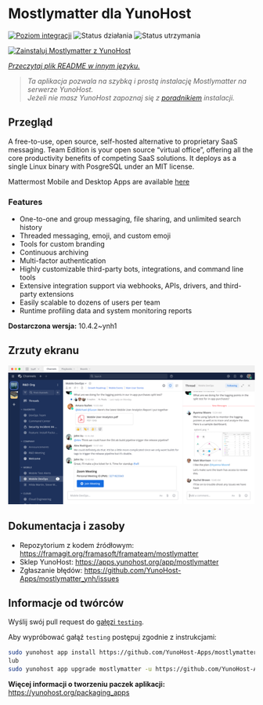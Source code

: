 <!--
To README zostało automatycznie wygenerowane przez <https://github.com/YunoHost/apps/tree/master/tools/readme_generator>
Nie powinno być ono edytowane ręcznie.
-->

# Mostlymatter dla YunoHost

[![Poziom integracji](https://apps.yunohost.org/badge/integration/mostlymatter)](https://ci-apps.yunohost.org/ci/apps/mostlymatter/)
![Status działania](https://apps.yunohost.org/badge/state/mostlymatter)
![Status utrzymania](https://apps.yunohost.org/badge/maintained/mostlymatter)

[![Zainstaluj Mostlymatter z YunoHost](https://install-app.yunohost.org/install-with-yunohost.svg)](https://install-app.yunohost.org/?app=mostlymatter)

*[Przeczytaj plik README w innym języku.](./ALL_README.md)*

> *Ta aplikacja pozwala na szybką i prostą instalację Mostlymatter na serwerze YunoHost.*  
> *Jeżeli nie masz YunoHost zapoznaj się z [poradnikiem](https://yunohost.org/install) instalacji.*

## Przegląd

A free-to-use, open source, self-hosted alternative to proprietary SaaS messaging. Team Edition is your open source “virtual office”, offering all the core productivity benefits of competing SaaS solutions. It deploys as a single Linux binary with PosgreSQL under an MIT license.

Mattermost Mobile and Desktop Apps are available [here](https://mattermost.com/download/)

### Features

- One-to-one and group messaging, file sharing, and unlimited search history
- Threaded messaging, emoji, and custom emoji
- Tools for custom branding
- Continuous archiving
- Multi-factor authentication
- Highly customizable third-party bots, integrations, and command line tools
- Extensive integration support via webhooks, APIs, drivers, and third-party extensions
- Easily scalable to dozens of users per team
- Runtime profiling data and system monitoring reports


**Dostarczona wersja:** 10.4.2~ynh1

## Zrzuty ekranu

![Zrzut ekranu z Mostlymatter](./doc/screenshots/screenshot.png)

## Dokumentacja i zasoby

- Repozytorium z kodem źródłowym: <https://framagit.org/framasoft/framateam/mostlymatter>
- Sklep YunoHost: <https://apps.yunohost.org/app/mostlymatter>
- Zgłaszanie błędów: <https://github.com/YunoHost-Apps/mostlymatter_ynh/issues>

## Informacje od twórców

Wyślij swój pull request do [gałęzi `testing`](https://github.com/YunoHost-Apps/mostlymatter_ynh/tree/testing).

Aby wypróbować gałąź `testing` postępuj zgodnie z instrukcjami:

```bash
sudo yunohost app install https://github.com/YunoHost-Apps/mostlymatter_ynh/tree/testing --debug
lub
sudo yunohost app upgrade mostlymatter -u https://github.com/YunoHost-Apps/mostlymatter_ynh/tree/testing --debug
```

**Więcej informacji o tworzeniu paczek aplikacji:** <https://yunohost.org/packaging_apps>
